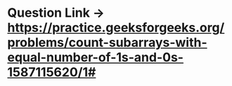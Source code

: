 # Question Link -> https://practice.geeksforgeeks.org/problems/count-subarrays-with-equal-number-of-1s-and-0s-1587115620/1#